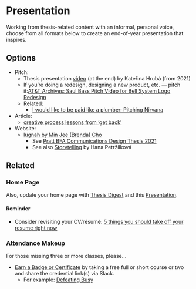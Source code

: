 # Presentation

Working from thesis-related content with an informal, personal voice, choose from all formats below to create an end-of-year presentation that inspires.

## Options

- Pitch:
  - Thesis presentation [video](https://github.com/hruba/english-for-designers/blob/main/09-summary-details/thesis-summary-details.md) (at the end) by Kateřina Hrubá (from 2021)
  - If you’re doing a redesign, designing a new product, etc. — pitch it:[AT&T Archives: Saul Bass Pitch Video for Bell System Logo Redesign](https://www.youtube.com/watch?v=xKu2de0yCJI)
  - Related:
    - [I would like to be paid like a plumber: Pitching Nirvana](https://news.lettersofnote.com/p/nirvana)
- Article:
  - [creative process lessons from ‘get back’](https://bradfrost.com/blog/post/creative-process-lessons-from-get-back/)
- Website:
  - [lugnah by Min Jee (Brenda) Cho](https://www.brendaminjeecho.com/work/lugnah)
    - See [Pratt BFA Communications Design Thesis 2021](http://bfacomdthesis.pratt.edu)
    - See also [Storytelling](https://petrzilkovah.github.io/english-for-designers/06-storytelling/) by Hana Petržílková

## Related

### Home Page

Also, update your home page with [Thesis Digest](10-thesis-digest.md) and this [Presentation](11-presentation.md).

#### Reminder

- Consider revisiting your CV/résumé: [5 things you should take off your resume right now](https://www.fastcompany.com/90735286/5-things-you-should-take-off-your-resume-right-now)

### Attendance Makeup

For those missing three or more classes, please…

- [Earn a Badge or Certificate](https://thegymnasium.com/courses) by taking a free full or short course or two and share the credential link(s) via Slack.
  - For example: [Defeating Busy](https://thegymnasium.com/courses/GYM/001/0/about)